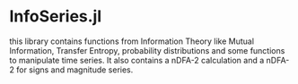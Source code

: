 # InfoSeries.jl
this library contains functions from Information Theory like Mutual Information, Transfer Entropy, probability distributions and some functions to manipulate time series.
It also contains a nDFA-2 calculation and a nDFA-2 for signs and magnitude series. 
